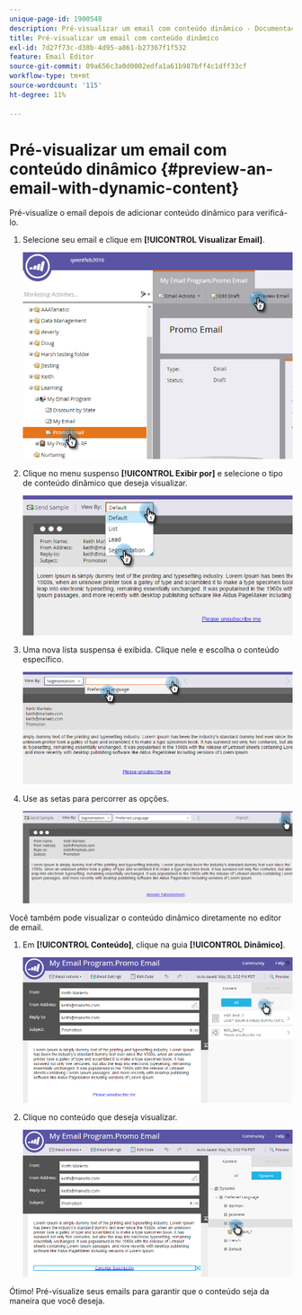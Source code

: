 ```yaml
---
unique-page-id: 1900548
description: Pré-visualizar um email com conteúdo dinâmico - Documentação do Marketo - Documentação do produto
title: Pré-visualizar um email com conteúdo dinâmico
exl-id: 7d27f73c-d38b-4d95-a861-b27367f1f532
feature: Email Editor
source-git-commit: 09a656c3a0d0002edfa1a61b987bff4c1dff33cf
workflow-type: tm+mt
source-wordcount: '115'
ht-degree: 11%

---
```


# Pré-visualizar um email com conteúdo dinâmico {#preview-an-email-with-dynamic-content}

Pré-visualize o email depois de adicionar conteúdo dinâmico para verificá-lo.

1. Selecione seu email e clique em **[!UICONTROL Visualizar Email]**.

   ![](assets/one-3.png)

1. Clique no menu suspenso **[!UICONTROL Exibir por]** e selecione o tipo de conteúdo dinâmico que deseja visualizar.

   ![](assets/two-3.png)

1. Uma nova lista suspensa é exibida. Clique nele e escolha o conteúdo específico.

   ![](assets/three-2.png)

1. Use as setas para percorrer as opções.

   ![](assets/four-1.png)

Você também pode visualizar o conteúdo dinâmico diretamente no editor de email.

1. Em **[!UICONTROL Conteúdo]**, clique na guia **[!UICONTROL Dinâmico]**.

   ![](assets/five-1.png)

1. Clique no conteúdo que deseja visualizar.

   ![](assets/six.png)

Ótimo! Pré-visualize seus emails para garantir que o conteúdo seja da maneira que você deseja.
